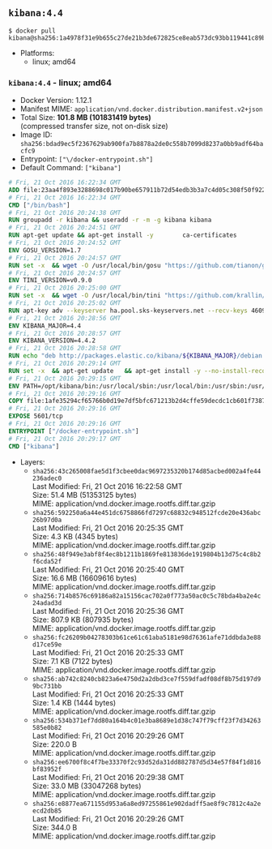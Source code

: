 ## `kibana:4.4`

```console
$ docker pull kibana@sha256:1a4978f31e9b655c27de21b3de672825ce8eab573dc93bb119441c89bbac8817
```

-	Platforms:
	-	linux; amd64

### `kibana:4.4` - linux; amd64

-	Docker Version: 1.12.1
-	Manifest MIME: `application/vnd.docker.distribution.manifest.v2+json`
-	Total Size: **101.8 MB (101831419 bytes)**  
	(compressed transfer size, not on-disk size)
-	Image ID: `sha256:bdad9ec5f2367629ab900fa7b8878a2de0c558b7099d8237a0bb9adf64bacfc9`
-	Entrypoint: `["\/docker-entrypoint.sh"]`
-	Default Command: `["kibana"]`

```dockerfile
# Fri, 21 Oct 2016 16:22:34 GMT
ADD file:23aa4f893e3288698c017b90be657911b72d54edb3b3a7c4d05c308f50f9228f in / 
# Fri, 21 Oct 2016 16:22:34 GMT
CMD ["/bin/bash"]
# Fri, 21 Oct 2016 20:24:38 GMT
RUN groupadd -r kibana && useradd -r -m -g kibana kibana
# Fri, 21 Oct 2016 20:24:51 GMT
RUN apt-get update && apt-get install -y 		ca-certificates 		wget 	--no-install-recommends && rm -rf /var/lib/apt/lists/*
# Fri, 21 Oct 2016 20:24:52 GMT
ENV GOSU_VERSION=1.7
# Fri, 21 Oct 2016 20:24:57 GMT
RUN set -x 	&& wget -O /usr/local/bin/gosu "https://github.com/tianon/gosu/releases/download/$GOSU_VERSION/gosu-$(dpkg --print-architecture)" 	&& wget -O /usr/local/bin/gosu.asc "https://github.com/tianon/gosu/releases/download/$GOSU_VERSION/gosu-$(dpkg --print-architecture).asc" 	&& export GNUPGHOME="$(mktemp -d)" 	&& gpg --keyserver ha.pool.sks-keyservers.net --recv-keys B42F6819007F00F88E364FD4036A9C25BF357DD4 	&& gpg --batch --verify /usr/local/bin/gosu.asc /usr/local/bin/gosu 	&& rm -r "$GNUPGHOME" /usr/local/bin/gosu.asc 	&& chmod +x /usr/local/bin/gosu 	&& gosu nobody true
# Fri, 21 Oct 2016 20:24:57 GMT
ENV TINI_VERSION=v0.9.0
# Fri, 21 Oct 2016 20:25:00 GMT
RUN set -x 	&& wget -O /usr/local/bin/tini "https://github.com/krallin/tini/releases/download/$TINI_VERSION/tini" 	&& wget -O /usr/local/bin/tini.asc "https://github.com/krallin/tini/releases/download/$TINI_VERSION/tini.asc" 	&& export GNUPGHOME="$(mktemp -d)" 	&& gpg --keyserver ha.pool.sks-keyservers.net --recv-keys 6380DC428747F6C393FEACA59A84159D7001A4E5 	&& gpg --batch --verify /usr/local/bin/tini.asc /usr/local/bin/tini 	&& rm -r "$GNUPGHOME" /usr/local/bin/tini.asc 	&& chmod +x /usr/local/bin/tini 	&& tini -h
# Fri, 21 Oct 2016 20:25:02 GMT
RUN apt-key adv --keyserver ha.pool.sks-keyservers.net --recv-keys 46095ACC8548582C1A2699A9D27D666CD88E42B4
# Fri, 21 Oct 2016 20:28:56 GMT
ENV KIBANA_MAJOR=4.4
# Fri, 21 Oct 2016 20:28:57 GMT
ENV KIBANA_VERSION=4.4.2
# Fri, 21 Oct 2016 20:28:58 GMT
RUN echo "deb http://packages.elastic.co/kibana/${KIBANA_MAJOR}/debian stable main" > /etc/apt/sources.list.d/kibana.list
# Fri, 21 Oct 2016 20:29:14 GMT
RUN set -x 	&& apt-get update 	&& apt-get install -y --no-install-recommends kibana=$KIBANA_VERSION 	&& chown -R kibana:kibana /opt/kibana 	&& rm -rf /var/lib/apt/lists/* 		&& sed -ri "s!^(\#\s*)?(elasticsearch\.url:).*!\2 'http://elasticsearch:9200'!" /opt/kibana/config/kibana.yml 	&& grep -q 'elasticsearch:9200' /opt/kibana/config/kibana.yml
# Fri, 21 Oct 2016 20:29:15 GMT
ENV PATH=/opt/kibana/bin:/usr/local/sbin:/usr/local/bin:/usr/sbin:/usr/bin:/sbin:/bin
# Fri, 21 Oct 2016 20:29:16 GMT
COPY file:1afe35294cf65766b0d19e7df5bfc671213b2d4cffe59decdc1cb601f7387d43 in / 
# Fri, 21 Oct 2016 20:29:16 GMT
EXPOSE 5601/tcp
# Fri, 21 Oct 2016 20:29:16 GMT
ENTRYPOINT ["/docker-entrypoint.sh"]
# Fri, 21 Oct 2016 20:29:17 GMT
CMD ["kibana"]
```

-	Layers:
	-	`sha256:43c265008fae5d1f3cbee0dac9697235320b174d85acbed002a4fe44236adec0`  
		Last Modified: Fri, 21 Oct 2016 16:22:58 GMT  
		Size: 51.4 MB (51353125 bytes)  
		MIME: application/vnd.docker.image.rootfs.diff.tar.gzip
	-	`sha256:592250a6a44e451dc6758866fd7297c68832c948512fcde20e436abc26b97d0a`  
		Last Modified: Fri, 21 Oct 2016 20:25:35 GMT  
		Size: 4.3 KB (4345 bytes)  
		MIME: application/vnd.docker.image.rootfs.diff.tar.gzip
	-	`sha256:48f949e3abf8f4ec8b1211b1869fe813836de1919804b13d75c4c8b2f6cda52f`  
		Last Modified: Fri, 21 Oct 2016 20:25:40 GMT  
		Size: 16.6 MB (16609616 bytes)  
		MIME: application/vnd.docker.image.rootfs.diff.tar.gzip
	-	`sha256:714b8576c69186a82a15156cac702a0f773a50ac0c5c78bda4ba2e4c24adad3d`  
		Last Modified: Fri, 21 Oct 2016 20:25:36 GMT  
		Size: 807.9 KB (807935 bytes)  
		MIME: application/vnd.docker.image.rootfs.diff.tar.gzip
	-	`sha256:fc26209b04278303b61ce61c61aba5181e98d76361afe71ddbda3e88d17ce59e`  
		Last Modified: Fri, 21 Oct 2016 20:25:33 GMT  
		Size: 7.1 KB (7122 bytes)  
		MIME: application/vnd.docker.image.rootfs.diff.tar.gzip
	-	`sha256:ab742c8240cb823a6e4750d2a2dbd3ce7f559dfadf08df8b75d197d99bc731bb`  
		Last Modified: Fri, 21 Oct 2016 20:25:33 GMT  
		Size: 1.4 KB (1444 bytes)  
		MIME: application/vnd.docker.image.rootfs.diff.tar.gzip
	-	`sha256:534b371ef7dd80a164b4c01e3ba8689e1d38c747f79cff23f7d34263585e0b82`  
		Last Modified: Fri, 21 Oct 2016 20:29:26 GMT  
		Size: 220.0 B  
		MIME: application/vnd.docker.image.rootfs.diff.tar.gzip
	-	`sha256:ee6700f8c4f7be33370f2c93d52da31dd882787d5d34e57f84f1d816bf83952f`  
		Last Modified: Fri, 21 Oct 2016 20:29:38 GMT  
		Size: 33.0 MB (33047268 bytes)  
		MIME: application/vnd.docker.image.rootfs.diff.tar.gzip
	-	`sha256:e8877ea671155d953a6a8ed97255861e902dadff5ae8f9c7812c4a2eecd2db85`  
		Last Modified: Fri, 21 Oct 2016 20:29:26 GMT  
		Size: 344.0 B  
		MIME: application/vnd.docker.image.rootfs.diff.tar.gzip
